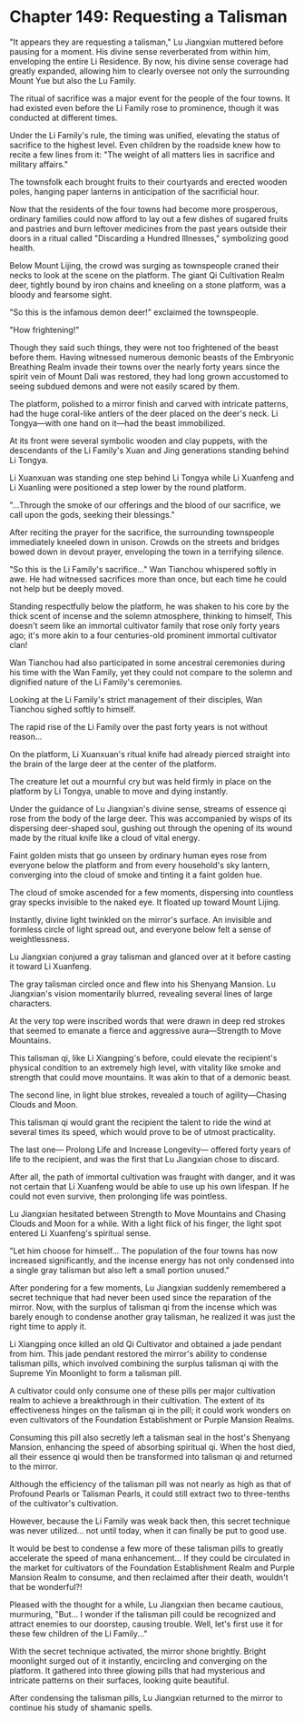 # Chapter 149: Requesting a Talisman

"It appears they are requesting a talisman," Lu Jiangxian muttered before pausing for a moment. His divine sense reverberated from within him, enveloping the entire Li Residence. By now, his divine sense coverage had greatly expanded, allowing him to clearly oversee not only the surrounding Mount Yue but also the Lu Family.

The ritual of sacrifice was a major event for the people of the four towns. It had existed even before the Li Family rose to prominence, though it was conducted at different times.

Under the Li Family's rule, the timing was unified, elevating the status of sacrifice to the highest level. Even children by the roadside knew how to recite a few lines from it: "The weight of all matters lies in sacrifice and military affairs."

The townsfolk each brought fruits to their courtyards and erected wooden poles, hanging paper lanterns in anticipation of the sacrificial hour.

Now that the residents of the four towns had become more prosperous, ordinary families could now afford to lay out a few dishes of sugared fruits and pastries and burn leftover medicines from the past years outside their doors in a ritual called "Discarding a Hundred Illnesses," symbolizing good health.

Below Mount Lijing, the crowd was surging as townspeople craned their necks to look at the scene on the platform. The giant Qi Cultivation Realm deer, tightly bound by iron chains and kneeling on a stone platform, was a bloody and fearsome sight.

"So this is the infamous demon deer!" exclaimed the townspeople.

"How frightening!"

Though they said such things, they were not too frightened of the beast before them. Having witnessed numerous demonic beasts of the Embryonic Breathing Realm invade their towns over the nearly forty years since the spirit vein of Mount Dali was restored, they had long grown accustomed to seeing subdued demons and were not easily scared by them.

The platform, polished to a mirror finish and carved with intricate patterns, had the huge coral-like antlers of the deer placed on the deer's neck. Li Tongya—with one hand on it—had the beast immobilized.

At its front were several symbolic wooden and clay puppets, with the descendants of the Li Family's Xuan and Jing generations standing behind Li Tongya.

Li Xuanxuan was standing one step behind Li Tongya while Li Xuanfeng and Li Xuanling were positioned a step lower by the round platform.

"...Through the smoke of our offerings and the blood of our sacrifice, we call upon the gods, seeking their blessings."

After reciting the prayer for the sacrifice, the surrounding townspeople immediately kneeled down in unison. Crowds on the streets and bridges bowed down in devout prayer, enveloping the town in a terrifying silence.

"So this is the Li Family's sacrifice..." Wan Tianchou whispered softly in awe. He had witnessed sacrifices more than once, but each time he could not help but be deeply moved.

Standing respectfully below the platform, he was shaken to his core by the thick scent of incense and the solemn atmosphere, thinking to himself, This doesn't seem like an immortal cultivator family that rose only forty years ago; it's more akin to a four centuries-old prominent immortal cultivator clan!

Wan Tianchou had also participated in some ancestral ceremonies during his time with the Wan Family, yet they could not compare to the solemn and dignified nature of the Li Family's ceremonies.

Looking at the Li Family's strict management of their disciples, Wan Tianchou sighed softly to himself.

The rapid rise of the Li Family over the past forty years is not without reason...

On the platform, Li Xuanxuan's ritual knife had already pierced straight into the brain of the large deer at the center of the platform.

The creature let out a mournful cry but was held firmly in place on the platform by Li Tongya, unable to move and dying instantly.

Under the guidance of Lu Jiangxian's divine sense, streams of essence qi rose from the body of the large deer. This was accompanied by wisps of its dispersing deer-shaped soul, gushing out through the opening of its wound made by the ritual knife like a cloud of vital energy.

Faint golden mists that go unseen by ordinary human eyes rose from everyone below the platform and from every household's sky lantern, converging into the cloud of smoke and tinting it a faint golden hue.

The cloud of smoke ascended for a few moments, dispersing into countless gray specks invisible to the naked eye. It floated up toward Mount Lijing.

Instantly, divine light twinkled on the mirror's surface. An invisible and formless circle of light spread out, and everyone below felt a sense of weightlessness.

Lu Jiangxian conjured a gray talisman and glanced over at it before casting it toward Li Xuanfeng.

The gray talisman circled once and flew into his Shenyang Mansion. Lu Jiangxian's vision momentarily blurred, revealing several lines of large characters.

At the very top were inscribed words that were drawn in deep red strokes that seemed to emanate a fierce and aggressive aura—Strength to Move Mountains.

This talisman qi, like Li Xiangping's before, could elevate the recipient's physical condition to an extremely high level, with vitality like smoke and strength that could move mountains. It was akin to that of a demonic beast.

The second line, in light blue strokes, revealed a touch of agility—Chasing Clouds and Moon.

This talisman qi would grant the recipient the talent to ride the wind at several times its speed, which would prove to be of utmost practicality.

The last one— Prolong Life and Increase Longevity— offered forty years of life to the recipient, and was the first that Lu Jiangxian chose to discard.

After all, the path of immortal cultivation was fraught with danger, and it was not certain that Li Xuanfeng would be able to use up his own lifespan. If he could not even survive, then prolonging life was pointless.

Lu Jiangxian hesitated between Strength to Move Mountains and Chasing Clouds and Moon for a while. With a light flick of his finger, the light spot entered Li Xuanfeng's spiritual sense.

"Let him choose for himself... The population of the four towns has now increased significantly, and the incense energy has not only condensed into a single gray talisman but also left a small portion unused."

After pondering for a few moments, Lu Jiangxian suddenly remembered a secret technique that had never been used since the reparation of the mirror. Now, with the surplus of talisman qi from the incense which was barely enough to condense another gray talisman, he realized it was just the right time to apply it.

Li Xiangping once killed an old Qi Cultivator and obtained a jade pendant from him. This jade pendant restored the mirror's ability to condense talisman pills, which involved combining the surplus talisman qi with the Supreme Yin Moonlight to form a talisman pill.

A cultivator could only consume one of these pills per major cultivation realm to achieve a breakthrough in their cultivation. The extent of its effectiveness hinges on the talisman qi in the pill; it could work wonders on even cultivators of the Foundation Establishment or Purple Mansion Realms.

Consuming this pill also secretly left a talisman seal in the host's Shenyang Mansion, enhancing the speed of absorbing spiritual qi. When the host died, all their essence qi would then be transformed into talisman qi and returned to the mirror.

Although the efficiency of the talisman pill was not nearly as high as that of Profound Pearls or Talisman Pearls, it could still extract two to three-tenths of the cultivator's cultivation.

However, because the Li Family was weak back then, this secret technique was never utilized... not until today, when it can finally be put to good use.

It would be best to condense a few more of these talisman pills to greatly accelerate the speed of mana enhancement... If they could be circulated in the market for cultivators of the Foundation Establishment Realm and Purple Mansion Realm to consume, and then reclaimed after their death, wouldn't that be wonderful?!

Pleased with the thought for a while, Lu Jiangxian then became cautious, murmuring, "But... I wonder if the talisman pill could be recognized and attract enemies to our doorstep, causing trouble. Well, let's first use it for these few children of the Li Family..."

With the secret technique activated, the mirror shone brightly. Bright moonlight surged out of it instantly, encircling and converging on the platform. It gathered into three glowing pills that had mysterious and intricate patterns on their surfaces, looking quite beautiful.

After condensing the talisman pills, Lu Jiangxian returned to the mirror to continue his study of shamanic spells.
